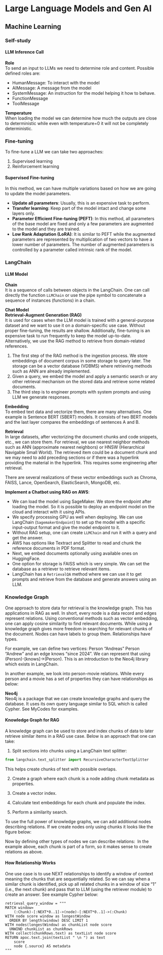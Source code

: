 # Large Language Models and Gen AI

## Machine Learning

### Self-study

#### LLM Inference Call

**Role**  
To send an input to LLMs we need to determine role and content. Possible defined roles are:
- HumanMessage: To interact with the model
- AIMessage: A message from the model
- SystemMessage: An instruction for the model helping it how to behave.
- FunctionMessage
- ToolMessage

**Temperature**  
When loading the model we can determine how much the outputs are close to deterministic while even with temperature=0 it will not be completely deterministic.

### Fine-tuning

To fine-tune a LLM we can take two approaches:
1. Supervised learning
2. Reinforcement learning

#### Supervised Fine-tuning

In this method, we can have multiple variations based on how we are going to update the model parameters. 

- **Update all parameters**: Usually, this is an expensive task to perform.
- **Transfer learning**: Keep part of the model intact and change some layers only.
- **Parameter Efficient Fine-tuning (PEFT)**: In this method, all parameters of the base model are fixed and only a few parameters are augmented to the model and they are trained.
- **Low Rank Adaptation (LoRA)**: It is similar to PEFT while the augmented parameters are represented by multiplication of two vectors to have a lower number of parameters. The number of augmented parameters is controlled by a parameter called intrinsic rank of the model.

### LangChain

#### LLM Model

**Chain**  
It is a sequence of calls between objects in the LangChain. One can call directly the function `LLMChain` or use the pipe symbol to concatenate a sequence of instances (functions) in a chain.

**Chat Model**  
**Retrieval-Augment Generation (RAG)**  
It is used for cases when the LLM model is trained with a general-purpose dataset and we want to use it on a domain-specific use case. Without proper fine-tuning, the results are shallow. Additionally, fine-tuning is an expensive task to run frequently to keep the model up-to-date. Alternatively, we use the RAG method to retrieve from domain-related references.

1. The first step of the RAG method is the ingestion process. We store embeddings of document corpus in some storage to query later. The storage can be a vector database (VDBMS) where retrieving methods such as ANN are already implemented.
2. Given a query, we embed the model and apply a semantic search or any other retrieval mechanism on the stored data and retrieve some related documents.
3. The third step is to engineer prompts with system prompts and using LLM we generate responses.

**Embedding**  
To embed text data and vectorize them, there are many alternatives. One example is Sentence BERT (SBERT) models. It consists of two BERT models and the last layer compares the embeddings of sentences A and B. 

**Retrieval**  
In large datasets, after vectorizing the document chunks and code snippets, etc., we can store them. For retrieval, we use nearest neighbor methods such as ANN (approximate nearest neighbors) or HNSW (Hierarchical Navigable Small World). The retrieved item could be a document chunk and we may need to add preceding sections or if there was a hyperlink providing the material in the hyperlink. This requires some engineering after retrieval.

There are several realizations of these vector embeddings such as Chroma, FAISS, Lance, OpenSearch, ElasticSearch, MongoDB, etc.

**Implement a Chatbot using RAG on AWS**:
- We can load the model using SageMaker. We store the endpoint after loading the model. So it is possible to deploy an endpoint model on the cloud and interact with it using APIs.
- We specify processing GPU as well when deploying. We can use LangChain (`SagemakerEndpoint`) to set up the model with a specific input-output format and give the model endpoint to it.
- Without RAG setup, one can create `LLMChain` and run it with a query and get the answer.
- AWS has options like Textract and Splitter to read and chunk the reference documents in PDF format.
- Next, we embed documents optionally using available ones on HuggingFace.
- One option for storage is FAISS which is very simple. We can set the database as a retriever to retrieve relevant items.
- LangChain has a `RetrievalQA` method where we can use it to get prompts and retrieve from the database and generate answers using an LLM.

### Knowledge Graph

One approach to store data for retrieval is the knowledge graph. This has applications in RAG as well. In short, every node is a data record and edges represent relations. Using conventional methods such as vector embedding, one can apply cosine similarity to find relevant documents. While using a knowledge graph gives more freedom in searching for relevant chunks of the document. Nodes can have labels to group them. Relationships have types.

For example, we can define two vertices: Person “Andreas” Person “Andrew” and an edge knows “since 2024”. We can represent that using (Person)-[knows]->(Person). This is an introduction to the Neo4j library which exists in LangChain.

In another example, we look into person-movie relations. While every person and a movie has a set of properties they can have relationships as below:

**Neo4j**  
Neo4j is a package that we can create knowledge graphs and query the database. It uses its own query language similar to SQL which is called Cypher. See MyCodes for examples.

#### Knowledge Graph for RAG

A knowledge graph can be used to store and index chunks of data to later retrieve similar items in a RAG use case. Below is an approach that one can take:
1. Split sections into chunks using a LangChain text splitter:
```python
from langchain.text_splitter import RecursiveCharacterTextSplitter
```
This helps create chunks of text with possible overlaps.

2. Create a graph where each chunk is a node adding chunk metadata as properties.

3. Create a vector index.

4. Calculate text embeddings for each chunk and populate the index.

5. Perform a similarity search.

To use the full power of knowledge graphs, we can add additional nodes describing relations. If we create nodes only using chunks it looks like the figure below:
<image>

Now by defining other types of nodes we can describe relations:
<image>
In the example above, each chunk is part of a form, so it makes sense to create relations as above.

#### How Relationship Works
One use case is to use NEXT relationships to identify a window of context meaning the chunks that are sequentially related. So we can say when a similar chunk is identified, pick up all related chunks in a window of size “1” (i.e., the next chunk) and pass that to LLM (using the retriever module) to create an answer. See example Cypher below:

```cypher
retrieval_query_window = """
MATCH window=
    (:Chunk)-[:NEXT*0..1]->(node)-[:NEXT*0..1]->(:Chunk)
WITH node score window as longestWindow 
  ORDER BY length(window) DESC LIMIT 1
WITH nodes(longestWindow) as chunkList node score
  UNWIND chunkList as chunkRows
WITH collect(chunkRows.text) as textList node score
RETURN apoc.text.join(textList " \n ") as text
    score
    node {.source} AS metadata
"""
```

